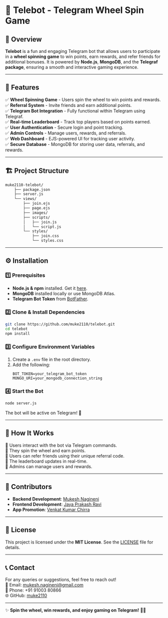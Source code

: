# 🤖 Telebot - Telegram Wheel Spin Game

## 🎯 Overview
**Telebot** is a fun and engaging Telegram bot that allows users to participate in a **wheel spinning game** to win points, earn rewards, and refer friends for additional bonuses. It is powered by **Node.js**, **MongoDB**, and the **Telegraf package**, ensuring a smooth and interactive gaming experience.

---

## 🚀 Features
✅ **Wheel Spinning Game** - Users spin the wheel to win points and rewards.  
✅ **Referral System** - Invite friends and earn additional points.  
✅ **Telegram Bot Integration** - Fully functional within Telegram using Telegraf.  
✅ **Real-time Leaderboard** - Track top players based on points earned.  
✅ **User Authentication** - Secure login and point tracking.  
✅ **Admin Controls** - Manage users, rewards, and referrals.  
✅ **Web Dashboard** - EJS-powered UI for tracking user activity.  
✅ **Secure Database** - MongoDB for storing user data, referrals, and rewards.  

---

## 🏗️ Project Structure
```bash
muke2110-telebot/
    ├── package.json
    ├── server.js
    └── views/
        ├── join.ejs
        ├── page.ejs
        ├── images/
        ├── scripts/
        │   ├── join.js
        │   └── script.js
        └── styles/
            ├── join.css
            └── styles.css
```

---

## ⚙️ Installation
### 1️⃣ Prerequisites
- **Node.js & npm** installed. Get it [here](https://nodejs.org/).
- **MongoDB** installed locally or use MongoDB Atlas.
- **Telegram Bot Token** from [BotFather](https://t.me/BotFather).

### 2️⃣ Clone & Install Dependencies
```bash
git clone https://github.com/muke2110/telebot.git
cd telebot
npm install
```

### 3️⃣ Configure Environment Variables
1. Create a `.env` file in the root directory.
2. Add the following:
   ```env
   BOT_TOKEN=your_telegram_bot_token
   MONGO_URI=your_mongodb_connection_string
   ```

### 4️⃣ Start the Bot
```bash
node server.js
```

The bot will be active on Telegram! 🎉

---

## 🔧 How It Works
🔹 Users interact with the bot via Telegram commands.  
🔹 They spin the wheel and earn points.  
🔹 Users can refer friends using their unique referral code.  
🔹 The leaderboard updates in real-time.  
🔹 Admins can manage users and rewards.  

---

## 👥 Contributors
- **Backend Development**: [Mukesh Nagineni](https://github.com/muke2110)  
- **Frontend Development**: [Jaya Prakash Ravi](https://github.com/rjayaprakashnarayanarao)
- **App Promotion**: [Venkat Kumar Chirra](https://github.com/chirravenkatkumar)

---

## 📜 License
This project is licensed under the **MIT License**. See the [LICENSE](LICENSE) file for details.

---

## 📞 Contact
For any queries or suggestions, feel free to reach out!  
📧 Email: mukesh.nagineni@gmail.com  
📱 Phone: +91 91003 80866  
🌐 GitHub: [muke2110](https://github.com/muke2110)  

---

✨ **Spin the wheel, win rewards, and enjoy gaming on Telegram!** 🎡🎁


